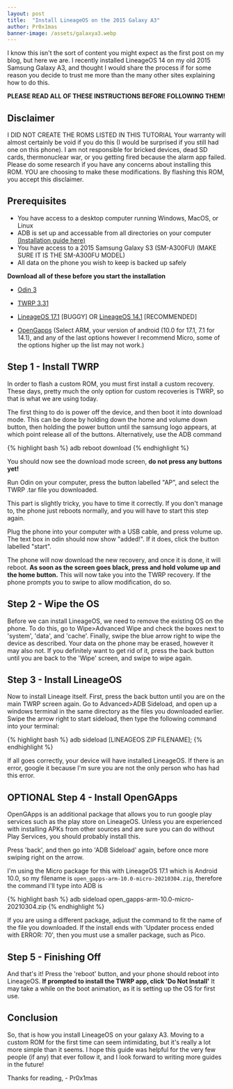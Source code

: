 ```yaml
---
layout: post
title:  "Install LineageOS on the 2015 Galaxy A3"
author: Pr0x1mas
banner-image: /assets/galaxya3.webp
---
```


I know this isn't the sort of content you might expect as the first post on my blog, but here we are. I recently installed LineageOS 14 on my old 2015 Samsung Galaxy A3, and thought I would share the process if for some reason you decide to trust me more than the many other sites explaining how to do this.

**PLEASE READ ALL OF THESE INSTRUCTIONS BEFORE FOLLOWING THEM!**

## Disclaimer
I DID NOT CREATE THE ROMS LISTED IN THIS TUTORIAL
Your warranty will almost certainly be void if you do this (I would be surprised if you still had one on this phone).
I am not responsible for bricked devices, dead SD cards, thermonuclear war, or you getting fired because the alarm app failed. Please do some research if you have any concerns about installing this ROM. YOU are choosing to make these modifications. By flashing this ROM, you accept this disclaimer.

## Prerequisites
* You have access to a desktop computer running Windows, MacOS, or Linux 
* ADB is set up and accessable from all directories on your computer [(Installation guide here)](https://www.xda-developers.com/install-adb-windows-macos-linux/)
* You have access to a 2015 Samsung Galaxy S3 (SM-A300FU) (MAKE SURE IT IS THE SM-A300FU MODEL)
* All data on the phone you wish to keep is backed up safely

**Download all of these before you start the installation**

* [Odin 3](https://odindownload.com/download/Odin3_v3.14.1.zip)
* [TWRP 3.31](https://androidfilehost.com/?fid=4349826312261625220)

* [LineageOS 17.1](https://androidfilehost.com/?fid=8889791610682926538) [BUGGY] OR [LineageOS 14.1](https://www.androidfilehost.com/?fid=673368273298957661) [RECOMMENDED]

* [OpenGapps](https://opengapps.org/) (Select ARM, your version of android (10.0 for 17.1, 7.1 for 14.1), and any of the last options however I recommend Micro, some of the options higher up the list may not work.)

## Step 1 - Install TWRP

In order to flash a custom ROM, you must first install a custom recovery. These days, pretty much the only option for custom recoveries is TWRP, so that is what we are using today. 

The first thing to do is power off the device, and then boot it into download mode. This can be done by holding down the home and volume down button, then holding the power button until the samsung logo appears, at which point release all of the buttons. Alternatively, use the ADB command 

{% highlight bash %}
adb reboot download
{% endhighlight %}

You should now see the download mode screen, **do not press any buttons yet!**

Run Odin on your computer, press the button labelled "AP", and select the TWRP .tar file you downloaded. 


This part is slightly tricky, you have to time it correctly. If you don't manage to, the phone just reboots normally, and you will have to start this step again.

Plug the phone into your computer with a USB cable, and press volume up. The text box in odin should now show "added!". If it does, click the button labelled "start".

The phone will now download the new recovery, and once it is done, it will reboot. **As soon as the screen goes black, press and hold volume up and the home button.** This will now take you into the TWRP recovery. If the phone prompts you to swipe to allow modification, do so.

## Step 2 - Wipe the OS

Before we can install LineageOS, we need to remove the existing OS on the phone. To do this, go to Wipe>Advanced Wipe and check the boxes next to 'system', 'data', and 'cache'. Finally, swipe the blue arrow right to wipe the device as described. Your data on the phone may be erased, however it may also not. If you definitely want to get rid of it, press the back button until you are back to the 'Wipe' screen, and swipe to wipe again.

## Step 3 - Install LineageOS

Now to install Lineage itself. First, press the back button until you are on the main TWRP screen again. Go to Advanced>ADB Sideload, and open up a windows terminal in the same directory as the files you downloaded earlier. Swipe the arrow right to start sideload, then type the following command into your terminal:

{% highlight bash %}
adb sideload [LINEAGEOS ZIP FILENAME];
{% endhighlight %}

If all goes correctly, your device will have installed LineageOS. If there is an error, google it because I'm sure you are not the only person who has had this error.

## OPTIONAL Step 4 - Install OpenGApps

OpenGApps is an additional package that allows you to run google play services such as the play store on LineageOS. Unless you are experienced with installing APKs from other sources and are sure you can do without Play Services, you should probably install this.

Press 'back', and then go into 'ADB Sideload' again, before once more swiping right on the arrow.

I'm using the Micro package for this with LineageOS 17.1 which is Android 10.0, so my filename is `open_gapps-arm-10.0-micro-20210304.zip`, therefore the command I'll type into ADB is

{% highlight bash %}
adb sideload open_gapps-arm-10.0-micro-20210304.zip
{% endhighlight %}

If you are using a different package, adjust the command to fit the name of the file you downloaded.
If the install ends with 'Updater process ended with ERROR: 70', then you must use a smaller package, such as Pico.

## Step 5 - Finishing Off

And that's it! Press the 'reboot' button, and your phone should reboot into LineageOS. **If prompted to install the TWRP app, click 'Do Not Install'** It may take a while on the boot animation, as it is setting up the OS for first use.

## Conclusion

So, that is how you install LineageOS on your galaxy A3. Moving to a custom ROM for the first time can seem intimidating, but it's really a lot more simple than it seems. I hope this guide was helpful for the very few people (if any) that ever follow it, and I look forward to writing more guides in the future!

Thanks for reading,
                        - Pr0x1mas
